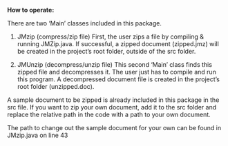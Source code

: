**How to operate:**

There are two ‘Main’ classes included in this package. 

1. JMzip (compress/zip file)
  First, the user zips a file by compiling & running JMZip.java. 
  If successful, a zipped document (zipped.jmz) will be created 
  in the project’s root folder, outside of the src folder.

2. JMUnzip (decompress/unzip file)
  This second ‘Main’ class finds this zipped file and decompresses it. 
  The user just has to compile and run this program. A decompressed 
  document file is created in the project’s root folder (unzipped.doc).
  
A sample document to be zipped is already included in this package in 
the src file. If you want to zip your own document, add it to the src 
folder and replace the relative path in the code with a path to your 
own document.

The path to change out the sample document for your own can be found 
in JMzip.java on line 43
